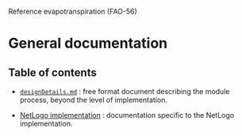 Reference evapotranspiration (FAO-56)
# General documentation
## Table of contents

- [`designDetails.md`](designDetails.md) : free format document describing the module process, beyond the level of implementation.

- [NetLogo implementation](../netlogo_implementation/documentation/tableOfContents.md) : documentation specific to the NetLogo implementation.

